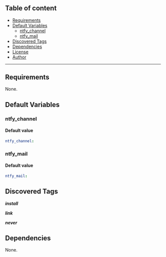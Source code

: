 # 

## Table of content

- [Requirements](#requirements)
- [Default Variables](#default-variables)
  - [ntfy_channel](#ntfy_channel)
  - [ntfy_mail](#ntfy_mail)
- [Discovered Tags](#discovered-tags)
- [Dependencies](#dependencies)
- [License](#license)
- [Author](#author)

---

## Requirements

None.


## Default Variables

### ntfy_channel

#### Default value

```YAML
ntfy_channel: 
```

### ntfy_mail

#### Default value

```YAML
ntfy_mail: 
```

## Discovered Tags

**_install_**

**_link_**

**_never_**


## Dependencies

None.
